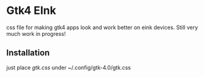 # Gtk4 EInk
css file for making gtk4 apps look and work better on eink devices. Still very much work in progress!

## Installation
just place *gtk.css* under ~/.config/gtk-4.0/gtk.css
